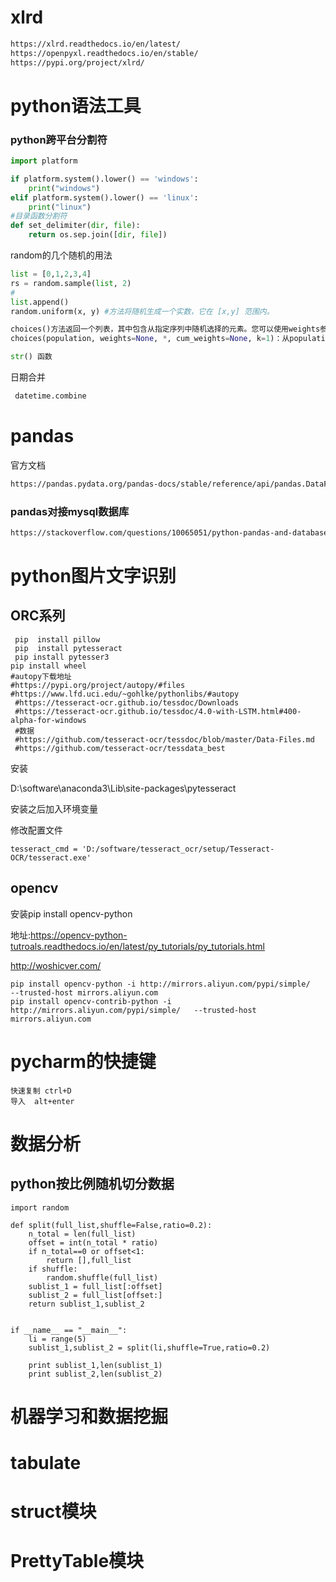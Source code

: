 # xlrd

```html
https://xlrd.readthedocs.io/en/latest/
https://openpyxl.readthedocs.io/en/stable/
https://pypi.org/project/xlrd/
```

# python语法工具

### python跨平台分割符

```python
import platform

if platform.system().lower() == 'windows':
    print("windows")
elif platform.system().lower() == 'linux':
    print("linux")
#目录函数分割符
def set_delimiter(dir, file):
    return os.sep.join([dir, file])
```



random的几个随机的用法

```python
list = [0,1,2,3,4]
rs = random.sample(list, 2)
#
list.append()
random.uniform(x, y) #方法将随机生成一个实数，它在 [x,y] 范围内。

choices()方法返回一个列表，其中包含从指定序列中随机选择的元素。您可以使用weights参数或cum_weights参数权衡每个结果的可能性。该序列可以是字符串，范围（range），列表，元组或任何其他种类的序列。
choices(population, weights=None, *, cum_weights=None, k=1)：从population中进行K次有放回随机选取，每次选取一个元素（注意会出现同一个元素多次被选中的情况），weights是相对权重值，population中有几个元素就要有相对应的weights值，cum_weights是累加权重值，例如，相对权重〔10, 5, 30，5〕相当于累积权重〔10, 15, 45，50〕。在内部，在进行选择之前，相对权重被转换为累积权重，因此提供累积权重节省了工作。返回一个列表。
```



```python
str() 函数
```



日期合并

```python
 datetime.combine
```



# pandas

官方文档

```html
https://pandas.pydata.org/pandas-docs/stable/reference/api/pandas.DataFrame.cov.html
```

### pandas对接mysql数据库

```html
https://stackoverflow.com/questions/10065051/python-pandas-and-databases-like-mysql
```





# python图片文字识别

## ORC系列

```shell
 pip  install pillow
 pip  install pytesseract
 pip install pytesser3
pip install wheel
#autopy下载地址
#https://pypi.org/project/autopy/#files
#https://www.lfd.uci.edu/~gohlke/pythonlibs/#autopy
 #https://tesseract-ocr.github.io/tessdoc/Downloads
 #https://tesseract-ocr.github.io/tessdoc/4.0-with-LSTM.html#400-alpha-for-windows
 #数据
 #https://github.com/tesseract-ocr/tessdoc/blob/master/Data-Files.md
 #https://github.com/tesseract-ocr/tessdata_best
```



安装

D:\software\anaconda3\Lib\site-packages\pytesseract

安装之后加入环境变量

修改配置文件

```
tesseract_cmd = 'D:/software/tesseract_ocr/setup/Tesseract-OCR/tesseract.exe'
```









## opencv

安装pip install opencv-python

地址:https://opencv-python-tutroals.readthedocs.io/en/latest/py_tutorials/py_tutorials.html

http://woshicver.com/

```shell
pip install opencv-python -i http://mirrors.aliyun.com/pypi/simple/   --trusted-host mirrors.aliyun.com
pip install opencv-contrib-python -i http://mirrors.aliyun.com/pypi/simple/   --trusted-host mirrors.aliyun.com
```



# pycharm的快捷键

```
快速复制 ctrl+D
导入  alt+enter
```





# 数据分析

## python按比例随机切分数据

```
import random

def split(full_list,shuffle=False,ratio=0.2):
    n_total = len(full_list)
    offset = int(n_total * ratio)
    if n_total==0 or offset<1:
        return [],full_list
    if shuffle:
        random.shuffle(full_list)
    sublist_1 = full_list[:offset]
    sublist_2 = full_list[offset:]
    return sublist_1,sublist_2


if __name__ == "__main__":
    li = range(5)
    sublist_1,sublist_2 = split(li,shuffle=True,ratio=0.2)

    print sublist_1,len(sublist_1)
    print sublist_2,len(sublist_2)
```





# 机器学习和数据挖掘



# tabulate

# struct模块



# PrettyTable模块